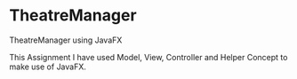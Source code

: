# TheatreManager
TheatreManager using JavaFX

This Assignment I have used Model, View, Controller and Helper Concept to make use of JavaFX.

